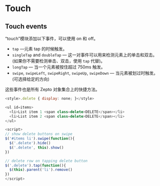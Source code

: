 # Touch

## Touch events

“touch”模块添加以下事件，可以使用 on 和 off。

*   `tap` —元素 tap 的时候触发。
*   `singleTap` and `doubleTap` — 这一对事件可以用来检测元素上的单击和双击。(如果你不需要检测单击、双击，使用 `tap` 代替)。
*   `longTap` — 当一个元素被按住超过 750ms 触发。
*   `swipe`, `swipeLeft`, `swipeRight`, `swipeUp`, `swipeDown` — 当元素被划过时触发。(可选择给定的方向)

这些事件也是所有 Zepto 对象集合上的快捷方法。

```js
<style>.delete { display: none; }</style>

<ul id=items>
  <li>List item 1 <span class=delete>DELETE</span></li>
  <li>List item 2 <span class=delete>DELETE</span></li>
</ul>

<script>
// show delete buttons on swipe
$('#items li').swipe(function(){
  $('.delete').hide()
  $('.delete', this).show()
})

// delete row on tapping delete button
$('.delete').tap(function(){
  $(this).parent('li').remove()
})
</script> 
```